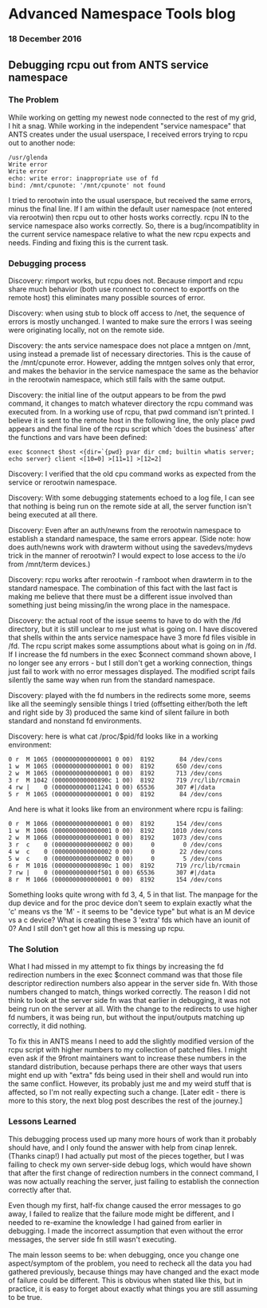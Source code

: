 # Advanced Namespace Tools blog
### 18 December 2016

## Debugging rcpu out from ANTS service namespace

### The Problem

While working on getting my newest node connected to the rest of my grid, I hit a snag. While working in the independent "service namespace" that ANTS creates under the usual userspace, I received errors trying to rcpu out to another node:

	/usr/glenda
	Write error
	Write error
	echo: write error: inappropriate use of fd
	bind: /mnt/cpunote: '/mnt/cpunote' not found

I tried to rerootwin into the usual userspace, but received the same errors, minus the final line. If I am within the default user namespace (not entered via rerootwin) then rcpu out to other hosts works correctly. rcpu IN to the service namespace also works correctly. So, there is a bug/incompatiblity in the current service namespace relative to what the new rcpu expects and needs. Finding and fixing this is the current task.

### Debugging process

Discovery: rimport works, but rcpu does not. Because rimport and rcpu share much behavior (both use rconnect to connect to exportfs on the remote host) this eliminates many possible sources of error.

Discovery: when using stub to block off access to /net, the sequence of errors is mostly unchanged. I wanted to make sure the errors I was seeing were originating locally, not on the remote side.

Discovery: the ants service namespace does not place a mntgen on /mnt, using instead a premade list of necessary directories. This is the cause of the /mnt/cpunote error. However, adding the mntgen solves only that error, and makes the behavior in the service namespace the same as the behavior in the rerootwin namespace, which still fails with the same output.

Discovery: the initial line of the output appears to be from the pwd command, it changes to match whatever directory the rcpu command was executed from. In a working use of rcpu, that pwd command isn't printed. I believe it is sent to the remote host in the following line, the only place pwd appears and the final line of the rcpu script which 'does the business' after the functions and vars have been defined:

	exec $connect $host <{dir=`{pwd} pvar dir cmd; builtin whatis server; echo server} client <[10=0] >[11=1] >[12=2]

Discovery: I verified that the old cpu command works as expected from the service or rerootwin namespace.

Discovery: With some debugging statements echoed to a log file, I can see that nothing is being run on the remote side at all, the server function isn't being executed at all there.

Discovery: Even after an auth/newns from the rerootwin namespace to establish a standard namespace, the same errors appear. (Side note: how does auth/newns work with drawterm without using the savedevs/mydevs trick in the manner of rerootwin? I would expect to lose access to the i/o from /mnt/term devices.)

Discovery: rcpu works after rerootwin -f ramboot when drawterm in to the standard namespace. The combination of this fact with the last fact is making me believe that there must be a different issue involved than something just being missing/in the wrong place in the namespace.

Discovery: the actual root of the issue seems to have to do with the /fd directory, but it is still unclear to me just what is going on. I have discovered that shells within the ants service namespace have 3 more fd files visible in /fd. The rcpu script makes some assumptions about what is going on in /fd. If I increase the fd numbers in the exec $connect command shown above, I no longer see any errors - but I still don't get a working connection, things just fail to work with no error messages displayed. The modified script fails silently the same way when run from the standard namespace.

Discovery: played with the fd numbers in the redirects some more, seems like all the seemingly sensible things I tried (offsetting either/both the left and right side by 3) produced the same kind of silent failure in both standard and nonstand fd environments.

Discovery: here is what cat /proc/$pid/fd looks like in a working environment:

	0 r  M 1065 (0000000000000001 0 00)  8192       84 /dev/cons
	1 w  M 1065 (0000000000000001 0 00)  8192      650 /dev/cons
	2 w  M 1065 (0000000000000001 0 00)  8192      713 /dev/cons
	3 r  M 1042 (000000000000890c 1 00)  8192      719 /rc/lib/rcmain
	4 rw |    0 (0000000000011241 0 00) 65536      307 #|/data
	5 r  M 1065 (0000000000000001 0 00)  8192       84 /dev/cons

And here is what it looks like from an environment where rcpu is failing:

	0 r  M 1066 (0000000000000001 0 00)  8192      154 /dev/cons
	1 w  M 1066 (0000000000000001 0 00)  8192     1010 /dev/cons
	2 w  M 1066 (0000000000000001 0 00)  8192     1073 /dev/cons
	3 r  c    0 (0000000000000002 0 00)     0        0 /dev/cons
	4 w  c    0 (0000000000000002 0 00)     0       22 /dev/cons
	5 w  c    0 (0000000000000002 0 00)     0        5 /dev/cons
	6 r  M 1016 (000000000000890c 1 00)  8192      719 /rc/lib/rcmain
	7 rw |    0 (000000000000f501 0 00) 65536      307 #|/data
	8 r  M 1066 (0000000000000001 0 00)  8192      154 /dev/cons

Something looks quite wrong with fd 3, 4, 5 in that list. The manpage for the dup device and for the proc device don't seem to explain exactly what the 'c' means vs the 'M' - it seems to be "device type" but what is an M device vs a c device? What is creating these 3 'extra' fds which have an iounit of 0? And I still don't get how all this is messing up rcpu.

### The Solution

What I had missed in my attempt to fix things by increasing the fd redirection numbers in the exec $connect command was that those file descriptor redirection numbers also appear in the server side fn. With those numbers changed to match, things worked correctly. The reason I did not think to look at the server side fn was that earlier in debugging, it was not being run on the server at all. With the change to the redirects to use higher fd numbers, it was being run, but without the input/outputs matching up correctly, it did nothing.

To fix this in ANTS means I need to add the slightly modified version of the rcpu script with higher numbers to my collection of patched files. I might even ask if the 9front maintainers want to increase these numbers in the standard distribution, because perhaps there are other ways that users might end up with "extra" fds being used in their shell and would run into the same conflict. However, its probably just me and my weird stuff that is affected, so I'm not really expecting such a change. [Later edit - there is more to this story, the next blog post describes the rest of the journey.]

### Lessons Learned

This debugging process used up many more hours of work than it probably should have, and I only found the answer with help from cinap lenrek. (Thanks cinap!) I had actually put most of the pieces together, but I was failing to check my own server-side debug logs, which would have shown that after the first change of redirection numbers in the connect command, I was now actually reaching the server, just failing to establish the connection correctly after that.

Even though my first, half-fix change caused the error messages to go away, I failed to realize that the failure mode might be different, and I needed to re-examine the knowledge I had gained from earlier in debugging. I made the incorrect assumption that even without the error messages, the server side fn still wasn't executing.

The main lesson seems to be: when debugging, once you change one aspect/symptom of the problem, you need to recheck all the data you had gathered previously, because things may have changed and the exact mode of failure could be different. This is obvious when stated like this, but in practice, it is easy to forget about exactly what things you are still assuming to be true.

